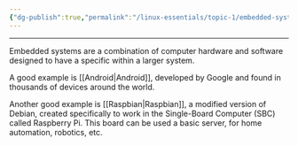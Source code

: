 ```yaml
---
{"dg-publish":true,"permalink":"/linux-essentials/topic-1/embedded-systems/","dgPassFrontmatter":true}
---
```


---
Embedded systems are a combination of computer hardware and software designed to have a specific within a larger system.

A good example is [[Android\|Android]], developed by Google and found in thousands of devices around the world.

Another good example is [[Raspbian\|Raspbian]], a modified version of Debian, created specifically to work in the Single-Board Computer (SBC) called Raspberry Pi. This board can be used a basic server, for home automation, robotics, etc.